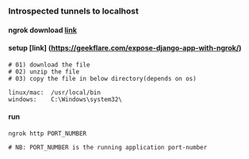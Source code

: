 ### Introspected tunnels to localhost

#### ngrok download [link](https://ngrok.com/download)
#### setup [link] (https://geekflare.com/expose-django-app-with-ngrok/)
```
# 01) download the file
# 02) unzip the file
# 03) copy the file in below directory(depends on os)

linux/mac:  /usr/local/bin
windows:    C:\Windows\system32\
```

#### run
```
ngrok http PORT_NUMBER

# NB: PORT_NUMBER is the running application port-number
```

